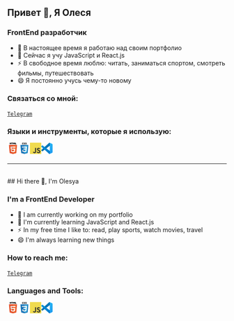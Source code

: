 ## Привет 👋, Я Олеся

### FrontEnd разработчик

- 🔭 В настоящее время я работаю над своим портфолио 
- 🌱 Сейчас я учу JavaScript и React.js
- ⚡ В свободное время люблю: читать, заниматься спортом, смотреть фильмы, путешествовать
- 😄 Я постоянно учусь чему-то новому

### Связаться со мной:

[`Telegram`](https://t.me/barandakhina)

### Языки и инструменты, которые я использую:

<img align="left" alt="HTML5" width="26px" src="https://raw.githubusercontent.com/github/explore/80688e429a7d4ef2fca1e82350fe8e3517d3494d/topics/html/html.png" />
<img align="left" alt="CSS3" width="26px" src="https://raw.githubusercontent.com/github/explore/80688e429a7d4ef2fca1e82350fe8e3517d3494d/topics/css/css.png" />
<img align="left" alt="JavaScript" width="26px" src="https://raw.githubusercontent.com/github/explore/80688e429a7d4ef2fca1e82350fe8e3517d3494d/topics/javascript/javascript.png" />
<img align="left" alt="Visual Studio Code" width="26px" src="https://raw.githubusercontent.com/github/explore/80688e429a7d4ef2fca1e82350fe8e3517d3494d/topics/visual-studio-code/visual-studio-code.png" />


<br />
<br />

------------------------------------------------------------------------------------------------
<br />
## Hi there 👋, I'm Olesya

### I'm a FrontEnd Developer

- 🔭 I am currently working on my portfolio 
- 🌱 I'm currently learning JavaScript and React.js
- ⚡ In my free time I like to: read, play sports, watch movies, travel
- 😄 I'm always learning new things

### How to reach me:

[`Telegram`](https://t.me/barandakhina)

### Languages and Tools:

<img align="left" alt="HTML5" width="26px" src="https://raw.githubusercontent.com/github/explore/80688e429a7d4ef2fca1e82350fe8e3517d3494d/topics/html/html.png" />
<img align="left" alt="CSS3" width="26px" src="https://raw.githubusercontent.com/github/explore/80688e429a7d4ef2fca1e82350fe8e3517d3494d/topics/css/css.png" />
<img align="left" alt="JavaScript" width="26px" src="https://raw.githubusercontent.com/github/explore/80688e429a7d4ef2fca1e82350fe8e3517d3494d/topics/javascript/javascript.png" />
<img align="left" alt="Visual Studio Code" width="26px" src="https://raw.githubusercontent.com/github/explore/80688e429a7d4ef2fca1e82350fe8e3517d3494d/topics/visual-studio-code/visual-studio-code.png" />


